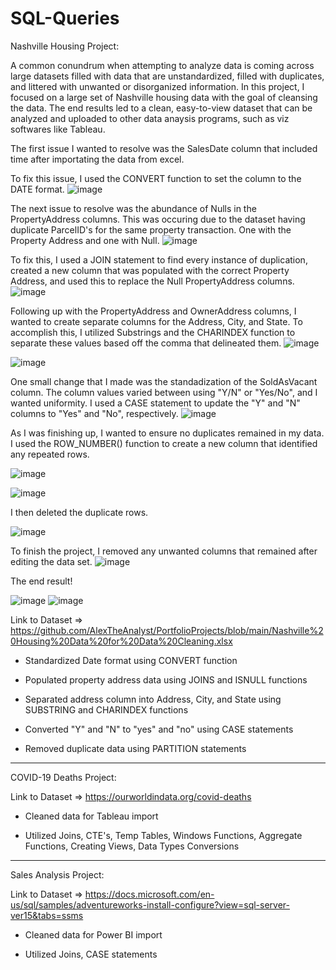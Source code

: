 # SQL-Queries

Nashville Housing Project:

A common conundrum when attempting to analyze data is coming across large datasets filled with data that are unstandardized, filled with duplicates, and littered with unwanted or disorganized information. In this project, I focused on a large set of Nashville housing data with the goal of cleansing the data. The end results led to a clean, easy-to-view dataset that can be analyzed and uploaded to other data anaysis programs, such as viz softwares like Tableau.


The first issue I wanted to resolve was the SalesDate column that included time after importating the data from excel.

To fix this issue, I used the CONVERT function to set the column to the DATE format.
![image](https://user-images.githubusercontent.com/66393809/127931305-98c9bbab-7592-4509-a645-38e661ba0ad4.png)


The next issue to resolve was the abundance of Nulls in the PropertyAddress columns. This was occuring due to the dataset having duplicate ParcelID's for the same property transaction. One with the Property Address and one with Null.
![image](https://user-images.githubusercontent.com/66393809/127932271-559a2296-4ff4-4116-b952-66f3725aec69.png)

To fix this, I used a JOIN statement to find every instance of duplication, created a new column that was populated with the correct Property Address, and used this to replace the Null PropertyAddress columns.
![image](https://user-images.githubusercontent.com/66393809/127932423-1149ba52-1b20-46c3-b092-2a8a6de38b6d.png)


Following up with the PropertyAddress and OwnerAddress columns, I wanted to create separate columns for the Address, City, and State. To accomplish this, I utilized Substrings and the CHARINDEX function to separate these values based off the comma that delineated them.
![image](https://user-images.githubusercontent.com/66393809/127932767-f759f8ff-448f-4d80-88fd-9ef41dd6114c.png)

![image](https://user-images.githubusercontent.com/66393809/127932849-d24bdc49-222a-460c-b8ad-1e6dc2f555f0.png)


One small change that I made was the standadization of the SoldAsVacant column. The column values varied between using "Y/N" or "Yes/No", and I wanted uniformity.
I used a CASE statement to update the "Y" and "N" columns to "Yes" and "No", respectively.
![image](https://user-images.githubusercontent.com/66393809/127933662-fb80c838-6356-4c51-8e07-32f00b593643.png)

As I was finishing up, I wanted to ensure no duplicates remained in my data. I used the ROW_NUMBER() function to create a new column that identified any repeated rows.

![image](https://user-images.githubusercontent.com/66393809/127934034-f09798f8-8a2b-404b-ad6b-412a9a73883d.png)

![image](https://user-images.githubusercontent.com/66393809/127934072-4858bc6b-9599-47a9-b831-d08bb7434bfa.png)

I then deleted the duplicate rows.

![image](https://user-images.githubusercontent.com/66393809/127934122-fa57eeaf-3e5d-494b-b0cd-09ef81f3e27a.png)


To finish the project, I removed any unwanted columns that remained after editing the data set.
![image](https://user-images.githubusercontent.com/66393809/127934214-91f9ed45-40e6-48cf-aac1-ecc5019fdb0e.png)

The end result!

![image](https://user-images.githubusercontent.com/66393809/127934521-49069005-8224-4dc4-a932-99db04825b62.png)
![image](https://user-images.githubusercontent.com/66393809/127934580-72e66e18-a2b2-4281-9404-a885355fbf39.png)



Link to Dataset => https://github.com/AlexTheAnalyst/PortfolioProjects/blob/main/Nashville%20Housing%20Data%20for%20Data%20Cleaning.xlsx

- Standardized Date format using CONVERT function

- Populated property address data using JOINS and ISNULL functions

- Separated address column into Address, City, and State using SUBSTRING and CHARINDEX functions

- Converted "Y" and "N" to "yes" and "no" using CASE statements

- Removed duplicate data using PARTITION statements

-------------------------------------------------------------------------------------------------------------------

COVID-19 Deaths Project:

Link to Dataset => https://ourworldindata.org/covid-deaths

- Cleaned data for Tableau import

- Utilized Joins, CTE's, Temp Tables, Windows Functions, Aggregate Functions, Creating Views, Data Types Conversions

--------------------------------------------------------------------------------------------------------------------

Sales Analysis Project:

Link to Dataset => https://docs.microsoft.com/en-us/sql/samples/adventureworks-install-configure?view=sql-server-ver15&tabs=ssms

- Cleaned data for Power BI import

- Utilized Joins, CASE statements
